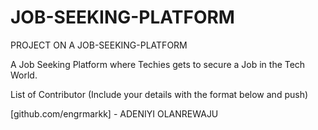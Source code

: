 # JOB-SEEKING-PLATFORM

 PROJECT ON A JOB-SEEKING-PLATFORM 
 
 A Job Seeking Platform where Techies gets to secure a Job in the Tech World.

List of Contributor (Include your details with the format below and push)


[github.com/engrmarkk] - ADENIYI OLANREWAJU
